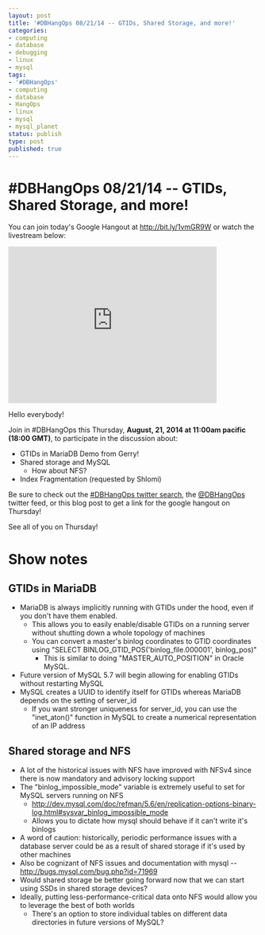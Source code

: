 ```yaml
---
layout: post
title: '#DBHangOps 08/21/14 -- GTIDs, Shared Storage, and more!'
categories:
- computing
- database
- debugging
- linux
- mysql
tags:
- '#DBHangOps'
- computing
- database
- HangOps
- linux
- mysql
- mysql_planet
status: publish
type: post
published: true
---
```

\#DBHangOps 08/21/14 -- GTIDs, Shared Storage, and more!
=========================================================

You can join today's Google Hangout at http://bit.ly/1vmGR9W or watch the livestream below:

<iframe width="420" height="315" src="http://www.youtube.com/embed/xNsN8nuei80" frameborder="0" allowfullscreen></iframe>

Hello everybody!

Join in \#DBHangOps this Thursday, **August, 21, 2014 at 11:00am pacific (18:00 GMT)**, to participate in the discussion about:

* GTIDs in MariaDB Demo from Gerry!
* Shared storage and MySQL
	* How about NFS?
* Index Fragmentation (requested by Shlomi)

Be sure to check out the [\#DBHangOps twitter search](https://twitter.com/search/realtime?q=%23DBHangOps), the [@DBHangOps](https://twitter.com/dbhangops) twitter feed, or this blog post to get a link for the google hangout on Thursday!

See all of you on Thursday!


<a name="show-notes">Show notes</a>
===========
## GTIDs in MariaDB
* MariaDB is always implicitly running with GTIDs under the hood, even if you don't have them enabled.
	* This allows you to easily enable/disable GTIDs on a running server without shutting down a whole topology of machines
	* You can convert a master's binlog coordinates to GTID coordinates using "SELECT BINLOG_GTID_POS('binlog_file.000001', binlog_pos)"
		* This is similar to doing "MASTER_AUTO_POSITION" in Oracle MySQL.
* Future version of MySQL 5.7 will begin allowing for enabling GTIDs without restarting MySQL
* MySQL creates a UUID to identify itself for GTIDs whereas MariaDB depends on the setting of server_id
	* If you want stronger uniqueness for server_id, you can use the "inet_aton()" function in MySQL to create a numerical representation of an IP address

## Shared storage and NFS
* A lot of the historical issues with NFS have improved with NFSv4 since there is now mandatory and advisory locking support
* The "binlog_impossible_mode" variable is extremely useful to set for MySQL servers running on NFS
	* http://dev.mysql.com/doc/refman/5.6/en/replication-options-binary-log.html#sysvar_binlog_impossible_mode
	* Allows you to dictate how mysql should behave if it can't write it's binlogs
* A word of caution: historically, periodic performance issues with a database server could be as a result of shared storage if it's used by other machines
* Also be cognizant of NFS issues and documentation with mysql -- http://bugs.mysql.com/bug.php?id=71969
* Would shared storage be better going forward now that we can start using SSDs in shared storage devices?
* Ideally, putting less-performance-critical data onto NFS would allow you to leverage the best of both worlds
	* There's an option to store individual tables on different data directories in future versions of MySQL?

